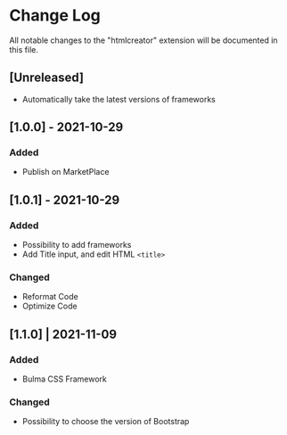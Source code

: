 # Change Log

All notable changes to the "htmlcreator" extension will be documented in this file.

## [Unreleased]

- Automatically take the latest versions of frameworks

## [1.0.0] - 2021-10-29

### Added

- Publish on MarketPlace

## [1.0.1] - 2021-10-29

### Added

- Possibility to add frameworks
- Add Title input, and edit HTML `<title>`

### Changed

- Reformat Code
- Optimize Code

## [1.1.0] | 2021-11-09

### Added

- Bulma CSS Framework

### Changed

- Possibility to choose the version of Bootstrap
